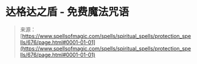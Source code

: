 <!--yml

category: 未分类

date: 2024-06-12 18:33:28

-->

# **达格达之盾** - 免费魔法咒语

> 来源：[https://www.spellsofmagic.com/spells/spiritual_spells/protection_spells/676/page.html#0001-01-01](https://www.spellsofmagic.com/spells/spiritual_spells/protection_spells/676/page.html#0001-01-01)
